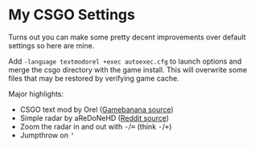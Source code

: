 # My CSGO Settings
Turns out you can make some pretty decent improvements over default settings so
here are mine.

Add `-language textmodorel +exec autoexec.cfg` to launch options and merge the
csgo directory with the game install. This will overwrite some files that may be
restored by verifying game cache.

Major highlights:
* CSGO text mod by Orel ([Gamebanana source](https://gamebanana.com/mods/38438))
* Simple radar by aReDoNeHD ([Reddit source](https://old.reddit.com/r/GlobalOffensive/comments/pzyjfa/simple_radar_52_is_available_now_with_de_ancient/))
* Zoom the radar in and out with <kbd>-</kbd>/<kbd>=</kbd> (think <kbd>-</kbd>/<kbd>+</kbd>)
* Jumpthrow on <kbd>'</kbd>
